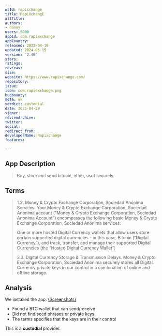 ```yaml
---
wsId: rapixchange
title: RapiXchangE
altTitle: 
authors:
- danny
users: 5000
appId: com.rapiexchange
appCountry: 
released: 2022-04-19
updated: 2024-05-15
version: '2.46'
stars: 
ratings: 
reviews: 
size: 
website: https://www.rapixchange.com/
repository: 
issue: 
icon: com.rapiexchange.png
bugbounty: 
meta: ok
verdict: custodial
date: 2023-04-29
signer: 
reviewArchive: 
twitter: 
social: 
redirect_from: 
developerName: Rapixchange
features: 

---
```


## App Description 

> Buy, store and send bitcoin, ether, usdt securely.

## Terms 

> 1.2. Money & Crypto Exchange Corporation, Sociedad Anónima Services. Your Money & Crypto Exchange Corporation, Sociedad Anónima account (“Money & Crypto Exchange Corporation, Sociedad Anónima Account”) encompasses the following basic Money & Crypto Exchange Corporation, Sociedad Anónima services:
>
> One or more hosted Digital Currency wallets that allow users store certain supported digital currencies – in this case, Bitcoin (“Digital Currency”), and track, transfer, and manage their supported Digital Currencies (the “Hosted Digital Currency Wallet”)
>
> 3.3. Digital Currency Storage & Transmission Delays. Money & Crypto Exchange Corporation, Sociedad Anónima securely stores all Digital Currency private keys in our control in a combination of online and offline storage.

## Analysis 

We installed the app: [(Screenshots)](https://twitter.com/BitcoinWalletz/status/1652247796567908352) 

- Found a BTC wallet that can send/receive 
- Did not find seed phrases or private keys 
- The terms specifies that the keys are in their control 

This is a **custodial** provider.